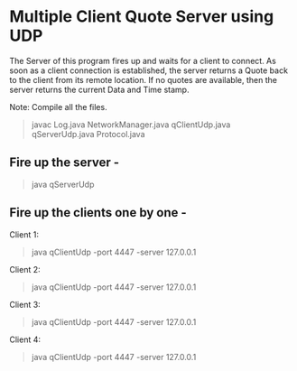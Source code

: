 # Multiple Client Quote Server  using UDP
The Server of this program fires up and waits for a client to connect. As soon as a client connection is established, the server returns a Quote back to the client from its remote location. If no quotes are available, then the server returns the current Data and Time stamp.

Note: Compile all the files.

> javac Log.java NetworkManager.java qClientUdp.java qServerUdp.java Protocol.java

## Fire up the server -
> java qServerUdp

## Fire up the clients one by one -

Client 1:
> java qClientUdp -port 4447 -server 127.0.0.1

Client 2:
> java qClientUdp -port 4447 -server 127.0.0.1

Client 3:
> java qClientUdp -port 4447 -server 127.0.0.1

Client 4:
> java qClientUdp -port 4447 -server 127.0.0.1
